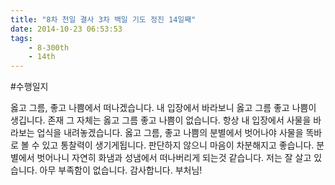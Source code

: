 ```yaml
---
title: "8차 천일 결사 3차 백일 기도 정진 14일째"
date: 2014-10-23 06:53:53
tags:
    - 8-300th
    - 14th
---
```


#수행일지

옳고 그름, 좋고 나쁨에서 떠나겠습니다. 내 입장에서 바라보니 옳고 그름 좋고 나쁨이 생깁니다. 존재 그 자체는 옳고 그름 좋고 나쁨이 없습니다. 항상 내 입장에서 사물을 바라보는 업식을 내려놓겠습니다. 옳고 그름, 좋고 나쁨의 분별에서 벗어나야 사물을 똑바로 볼 수 있고 통찰력이 생기게됩니다. 판단하지 않으니 마음이 차분해지고 좋습니다. 분별에서 벗어나니 자연히 화냄과 성냄에서 떠나버리게 되는것 같습니다. 저는 잘 살고 있습니다. 아무 부족함이 없습니다. 감사합니다. 부처님!
